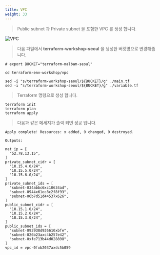 ```yaml
---
title: VPC
weight: 33
---
```


> Public subnet 과 Private subnet 을 포함한 VPC 를 생성 합니다.

![VPC](../../terraform/images/terraform_vpc_ach.png)

> 다음 파일에서 **terraform-workshop-seoul** 을 생성한 버켓명으로 변경해줍니다.

```
# export BUCKET="terraform-nalbam-seoul"

cd terraform-env-workshop/vpc

sed -i "s/terraform-workshop-seoul/${BUCKET}/g" ./main.tf
sed -i "s/terraform-workshop-seoul/${BUCKET}/g" ./variable.tf
```

> Terraform 명령으로 생성 합니다.

```
terraform init
terraform plan
terraform apply
```

> 다음과 같은 메세지가 출력 되면 성공 입니다.

```
Apply complete! Resources: x added, 0 changed, 0 destroyed.

Outputs:

nat_ip = [
  "52.78.13.15",
]
private_subnet_cidr = [
  "10.15.4.0/24",
  "10.15.5.0/24",
  "10.15.6.0/24",
]
private_subnet_ids = [
  "subnet-034abbc6xc10634ad",
  "subnet-0944x61ec8c2f8f93",
  "subnet-06b7d51d44537x626",
]
public_subnet_cidr = [
  "10.15.1.0/24",
  "10.15.2.0/24",
  "10.15.3.0/24",
]
public_subnet_ids = [
  "subnet-092938d936610xbfe",
  "subnet-026b23axc4b257e42",
  "subnet-0xfe713b44d028898",
]
vpc_id = vpc-0fxb2037axdc5b059
```
